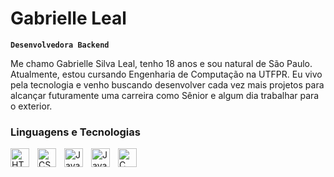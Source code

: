 # Gabrielle Leal

**`Desenvolvedora Backend`**

Me chamo Gabrielle Silva Leal, tenho 18 anos e sou natural de São Paulo. Atualmente, estou cursando Engenharia de Computação na UTFPR. Eu vivo pela tecnologia e venho buscando desenvolver cada vez mais projetos para alcançar futuramente uma carreira como Sênior e algum dia trabalhar para o exterior.
  

### Linguagens e Tecnologias

<img 
    align="left" 
    alt="HTML"
    title="HTML" 
    width="30px" 
    style="padding-right: 10px;" 
    src="https://cdn.jsdelivr.net/gh/devicons/devicon@latest/icons/html5/html5-original.svg" 
/>
<img 
    align="left" 
    alt="CSS" 
    title="CSS"
    width="30px" 
    style="padding-right: 10px;" 
    src="https://cdn.jsdelivr.net/gh/devicons/devicon@latest/icons/css3/css3-original.svg" 
/>
<img 
    align="left" 
    alt="JavaScript" 
    title="JavaScript"
    width="30px" 
    style="padding-right: 10px;" 
    src="https://cdn.jsdelivr.net/gh/devicons/devicon@latest/icons/javascript/javascript-original.svg" 
/>


<img 
    align="left" 
    alt="Java" 
    title="Java"
    width="30px" 
    style="padding-right: 10px;" 
     src="https://cdn.jsdelivr.net/gh/devicons/devicon@latest/icons/java/java-original.svg" 
/> 
<img 
    align="left" 
    alt="C" 
    title="C"
    width="30px" 
    style="padding-right: 10px;" 
     src="https://cdn.jsdelivr.net/gh/devicons/devicon@latest/icons/C/C-original.svg" 
/> 

<br/>
<br/>
